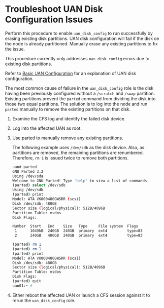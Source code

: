 
# Troubleshoot UAN Disk Configuration Issues

Perform this procedure to enable `uan_disk_config` to run successfully by erasing existing disk partitions. UAN disk configuration will fail if the disk on the node is already partitioned. Manually erase any existing partitions to fix the issue.

This procedure currently only addresses `uan_disk_config` errors due to existing disk partitions.

Refer to [Basic UAN Configuration](../operations/UAN_Configuration_Overview.md) for an explanation of UAN disk configuration.

The most common cause of failure in the `uan_disk_config` role is the disk having been previously configured without a `/scratch` and `/swap` partition. Existing partitions prevent the `parted` command from dividing the disk into those two equal partitions. The solution is to log into the node and run `parted` manually to remove the existing partitions on that disk.

1. Examine the CFS log and identify the failed disk device.

2. Log into the affected UAN as root.

3. Use parted to manually remove any existing partitions.

    The following example uses `/dev/sdb` as the disk device. Also, as partitions are removed, the remaining partitions are renumbered. Therefore, `rm 1` is issued twice to remove both partitions.

    ```bash
    uan# parted
    GNU Parted 3.2
    Using /dev/sda
    Welcome to GNU Parted! Type 'help' to view a list of commands.
    (parted) select /dev/sdb
    Using /dev/sdb
    (parted) print
    Model: ATA VK000480GWSRR (scsi)
    Disk /dev/sdb: 480GB
    Sector size (logical/physical): 512B/4096B
    Partition Table: msdos
    Disk Flags:
    
    Number  Start   End    Size   Type     File system  Flags
     1      1049kB  240GB  240GB  primary  ext4         type=83
     2      240GB   480GB  240GB  primary  ext4         type=83
    
    (parted) rm 1
    (parted) rm 1
    (parted) print
    Model: ATA VK000480GWSRR (scsi)
    Disk /dev/sdb: 480GB
    Sector size (logical/physical): 512B/4096B
    Partition Table: msdos
    Disk Flags:
    (parted) quit
    uan01:~ #
    ```

4. Either reboot the affected UAN or launch a CFS session against it to rerun the `uan_disk_config` role.
